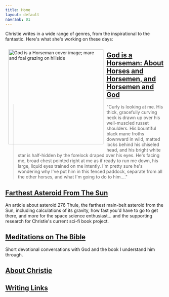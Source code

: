 ```yaml
---
title: Home
layout: default
navrank: 01
---
```



Christie writes in a wide range of genres, from the inspirational to the fantastic.  Here's what she's working on these days:


<img style="margin: 10px; float: left;" alt="God is a Horseman cover image; mare and foal grazing on hillside" src="../images/cover_hill-curly_overlay.jpg" width="300px" height="300px"/>

## [God is a Horseman: About Horses and Horsemen, and Horsemen and God](GIAH/giah_blog.html)

> "Curly is looking at me.  His thick, gracefully curving neck is drawn up over his well-muscled russet shoulders.  His bountiful black mane froths downward in wild, matted locks behind his chiseled head, and his bright white star is half-hidden by the forelock draped over his eyes.   He's facing me, broad chest pointed right at me as if ready to run me down, his large, liquid eyes trained on me intently.  I'm pretty sure he's wondering why I've put him in this fenced paddock, separate from all the other horses, and what I'm going to do to him...."


<h2 class="nofloat"><a href="LFA/Thule_for_webpage.md">Farthest Asteroid From The Sun</a></h2>

An article about asteroid 276 Thule, the farthest main-belt asteroid from the Sun, including calculations of its gravity, how fast you'd have to go to get there, and more for the space science enthusiast... and the supporting research for Christie's current sci-fi book project.


[Meditations on The Bible](MED/meditations2.md)
------------------------------------------
Short devotional conversations with God and the book I understand him through.


[About Christie](BIO/bio4.md)
------------------------------

[Writing Links](WRI/writing.md)
---------------------------
